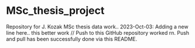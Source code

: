 # MSc_thesis_project
Repository for J. Kozak MSc thesis data work..
2023-Oct-03: Adding a new line here.. this better work // Push to this GitHub repository worked rn.
Push and pull has been successfully done via this README. 

